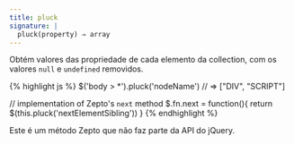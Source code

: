 ```yaml
---
title: pluck
signature: |
  pluck(property) ⇒ array
---
```


Obtém valores das propriedade de cada elemento da collection, com os
valores `null` e `undefined` removidos.

{% highlight js %}
$('body > *').pluck('nodeName') // => ["DIV", "SCRIPT"]

// implementation of Zepto's `next` method
$.fn.next = function(){ 
  return $(this.pluck('nextElementSibling')) 
}
{% endhighlight %}

<p class=compat>
  Este é um método Zepto que não faz parte da API do jQuery.
</p>

